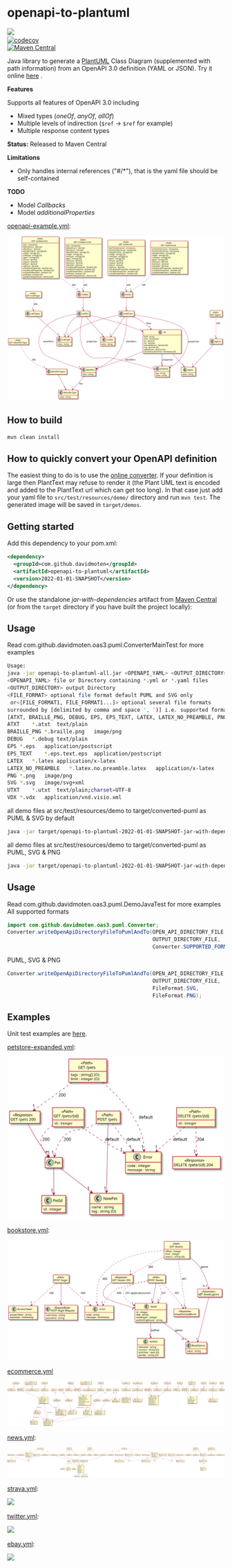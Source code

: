 # openapi-to-plantuml

<a href="https://github.com/davidmoten/openapi-to-plantuml/actions/workflows/ci.yml"><img src="https://github.com/davidmoten/openapi-to-plantuml/actions/workflows/ci.yml/badge.svg"/></a><br/>
[![codecov](https://codecov.io/gh/davidmoten/openapi-to-plantuml/branch/main/graph/badge.svg)](https://codecov.io/gh/davidmoten/openapi-to-plantuml)<br/>
[![Maven Central](https://maven-badges.herokuapp.com/maven-central/com.github.davidmoten/openapi-to-plantuml/badge.svg?style=flat)](https://maven-badges.herokuapp.com/maven-central/com.github.davidmoten/openapi-to-plantuml)<br/>

Java library to generate a [PlantUML](https://plantuml.com) Class Diagram (supplemented with path information) from an
OpenAPI 3.0 definition (YAML or JSON). Try it online [here](https://openapi-to-puml.davidmoten.org/prod/site/index.html)
.

**Features**

Supports all features of OpenAPI 3.0 including

* Mixed types (*oneOf*, *anyOf*, *allOf*)
* Multiple levels of indirection (`$ref` -> `$ref` for example)
* Multiple response content types

**Status:** Released to Maven Central

**Limitations**

* Only handles internal references ("#/*"), that is the yaml file should be self-contained

**TODO**

* Model *Callbacks*
* Model *additionalProperties*

[openapi-example.yml](src/test/resources/openapi-example.yml):

<img style="background-color:white" src="src/docs/openapi-example.svg"/>

## How to build

```bash
mvn clean install
```

## How to quickly convert your OpenAPI definition

The easiest thing to do is to use the [online converter](https://openapi-to-puml.davidmoten.org/prod/site/index.html).
If your definition is large then PlantText may refuse to render it (the Plant UML text is encoded and added to the
PlantText url which can get too long). In that case just add your yaml file to `src/test/resources/demo/` directory and
run `mvn test`. The generated image will be saved in `target/demos`.

## Getting started

Add this dependency to your pom.xml:

```xml
<dependency>
  <groupId>com.github.davidmoten</groupId>
  <artifactId>openapi-to-plantuml</artifactId>
  <version>2022-01-01-SNAPSHOT</version>
</dependency>
```

Or use the standalone *jar-with-dependencies* artifact
from [Maven Central](https://search.maven.org/search?q=g:com.github.davidmoten%20AND%20a:openapi-to-plantuml) (or from
the `target` directory if you have built the project locally):

## Usage

Read com.github.davidmoten.oas3.puml.ConverterMainTest for more examples

```bash
Usage:
java -jar openapi-to-plantuml-all.jar <OPENAPI_YAML> <OUTPUT_DIRECTORY> <FILE_FORMAT>|<[FILE_FORMAT1, FILE_FORMAT1...]>
<OPENAPI_YAML> file or Directory containing *.yml or *.yaml files
<OUTPUT_DIRECTORY> output Directory
<FILE_FORMAT> optional file format default PUML and SVG only
 or<[FILE_FORMAT1, FILE_FORMAT1...]> optional several file formats
surrounded by [delimited by comma and space ', ')] i.e. supported formats are:
[ATXT, BRAILLE_PNG, DEBUG, EPS, EPS_TEXT, LATEX, LATEX_NO_PREAMBLE, PNG, SVG, UTXT, VDX]
ATXT	*.atxt	text/plain
BRAILLE_PNG	*.braille.png	image/png
DEBUG	*.debug	text/plain
EPS	*.eps	application/postscript
EPS_TEXT	*.eps.text.eps	application/postscript
LATEX	*.latex	application/x-latex
LATEX_NO_PREAMBLE	*.latex.no.preamble.latex	application/x-latex
PNG	*.png	image/png
SVG	*.svg	image/svg+xml
UTXT	*.utxt	text/plain;charset=UTF-8
VDX	*.vdx	application/vnd.visio.xml
```

all demo files at src/test/resources/demo to target/converted-puml as PUML & SVG by default

```bash
java -jar target/openapi-to-plantuml-2022-01-01-SNAPSHOT-jar-with-dependencies.jar src/test/resources/demo target/converted-puml
```

all demo files at src/test/resources/demo to target/converted-puml as PUML, SVG & PNG

```bash
java -jar target/openapi-to-plantuml-2022-01-01-SNAPSHOT-jar-with-dependencies.jar src/test/resources/demo target/converted-puml "[SVG, PNG]"
```

## Usage

Read com.github.davidmoten.oas3.puml.DemoJavaTest for more examples All supported formats

```java
import com.github.davidmoten.oas3.puml.Converter;
Converter.writeOpenApiDirectoryFileToPumlAndTo(OPEN_API_DIRECTORY_FILE,
                                               OUTPUT_DIRECTORY_FILE,
                                               Converter.SUPPORTED_FORMATS);
```

PUML, SVG & PNG

```java
Converter.writeOpenApiDirectoryFileToPumlAndTo(OPEN_API_DIRECTORY_FILE,
                                               OUTPUT_DIRECTORY_FILE,
                                               FileFormat.SVG,
                                               FileFormat.PNG);
```

## Examples

Unit test examples are [here](src/docs/examples.md).

[petstore-expanded.yml](src/test/resources/inputs/petstore-expanded.yml):

<img src="src/docs/tests/petstore-expanded.puml.svg"/>

[bookstore.yml](src/test/resources/demos/bookstore.yml):

<img src="src/docs/demos/bookstore.svg"/>

[ecommerce.yml](src/test/resources/demos/ecommerce.yml)

<img src="src/docs/demos/ecommerce.svg"/>

[news.yml](src/test/resources/demos/news.yml):

<img src="src/docs/demos/news.svg"/>

[strava.yml](src/test/resources/demos/strava.yml):

<img src="src/docs/demos/strava.svg"/>

[twitter.yml](src/test/resources/demos/twitter.yml):

<img src="src/docs/demos/twitter.svg"/>

[ebay.yml](src/test/resources/demos/ebay.yml):

<img src="src/docs/demos/ebay.svg"/>

